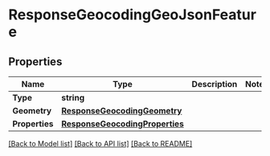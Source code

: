 # ResponseGeocodingGeoJsonFeature

## Properties

Name | Type | Description | Notes
------------ | ------------- | ------------- | -------------
**Type** | **string** |  | 
**Geometry** | [**ResponseGeocodingGeometry**](ResponseGeocodingGeometry.md) |  | 
**Properties** | [**ResponseGeocodingProperties**](ResponseGeocodingProperties.md) |  | 

[[Back to Model list]](../README.md#documentation-for-models) [[Back to API list]](../README.md#documentation-for-api-endpoints) [[Back to README]](../README.md)


